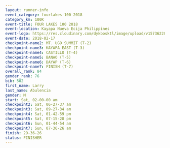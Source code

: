 ```yaml
---
layout: runner-info 
event_category: fourlakes-100-2018 
category_km: 100K 
event-title: FOUR LAKES 100 2018 
event-location: Kayapa Nueva Ecija Philippines 
event-logo: https://res.cloudinary.com/dykbosktl/image/upload/v1573622832/Logo/logo_1_hdutmh.jpg 
event-date: 2018-02-17 
checkpoint-name2: MT. UGO SUMMIT (T-2) 
checkpoint-name3: KAYAPA EAST (T-3) 
checkpoint-name4: CASTILLO (T-4) 
checkpoint-name5: BANAO (T-5) 
checkpoint-name6: DAYAP (T-6) 
checkpoint-name7: FINISH (T-7) 
overall_rank: 84
gender_rank: 76
bib: 502
first_name: Larry
last_name: Abulencia
gender: M
start: Sat, 02-00-00 am
checkpoint2: Sat, 06-27-37 am
checkpoint3: Sat, 09-27-34 am
checkpoint4: Sat, 01-42-59 pm
checkpoint5: Sat, 07-15-28 pm
checkpoint6: Sun, 01-44-54 am
checkpoint7: Sun, 07-36-26 am
finish: 29-36-26
status: FINISHER
---
```

